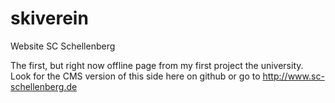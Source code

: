 # skiverein
Website SC Schellenberg

The first, but right now offline page from my first project the university.
Look for the CMS version of this side here on github or go to http://www.sc-schellenberg.de
